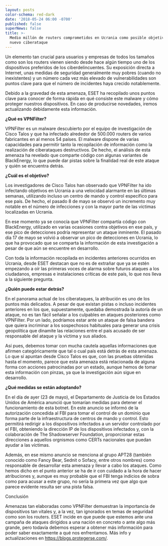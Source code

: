 ```yaml
---
layout: posts
color-schema: red-dark
date: '2018-05-24 06:00 -0700'
published: false
superNews: false
title: >-
  Medio millón de routers comprometidos en Ucrania como posible objetivo de un
  nuevo ciberataque
---
```

Un elemento tan crucial para usuarios y empresas de todos los tamaños como son los routers vienen siendo desde hace algún tiempo uno de los dispositivos preferidos de los ciberdelincuentes. Su exposición directa a Internet, unas medidas de seguridad generalmente muy pobres (cuando no inexistentes) y un número cada vez más elevado de vulnerabilidades son puntos clave para que el número de incidentes haya crecido notablemente.

Debido a la gravedad de esta amenaza, ESET ha recopilado unos puntos clave para conocer de forma rápida en qué consiste este malware y cómo proteger nuestros dispositivos. En caso de producirse novedades, iremos actualizando debidamente esta información.

**¿Qué es VPNFilter?**

VPNFilter es un malware descubierto por el equipo de investigación de Cisco Talos y que ha infectado alrededor de 500.000 routers de varios fabricantes en al menos 54 países. El malware dispone de varias capacidades para permitir tanto la recopilación de información como la realización de ciberataques destructivos.  De hecho, el análisis de esta amenaza ha revelado que comparte código con algunas variantes de BlackEnergy, lo que puede dar pistas sobre la finalidad real de este ataque y quién se encuentra detrás.

**¿Cuál es el objetivo?**

Los investigadores de Cisco Talos han observado que VPNFilter ha ido infectando objetivos en Ucrania a una velocidad alarmante en las últimas semanas, utilizando incluso un centro de mando y control específico para ese país. De hecho, el pasado 8 de mayo se observó un incremento muy notable en el número de infecciones y con la mayor parte de las víctimas localizadas en Ucrania.

En ese momento ya se conocía que VPNFilter compartía código con BlackEnergy, utilizado en varias ocasiones contra objetivos en ese país, y ese pico de detecciones podría representar un ataque inminente. El pasado día 17 de mayo se volvió a observar un pico de detecciones en Ucrania, lo que ha provocado que se comparta la información de esta investigación a pesar de que aún se encuentre en desarrollo.

Con toda la información recopilada en incidentes anteriores ocurridos en Ucrania, desde ESET destacan que no es de extrañar que ya se estén empezando a oír las primeras voces de alarma sobre futuros ataques a los ciudadanos, empresas e instalaciones críticas de este país, lo que nos lleva a la siguiente pregunta.

**¿Quién puede estar detrás?**

En el panorama actual de los ciberataques, la atribución es uno de los puntos más delicados. A pesar de que existan pistas o incluso incidentes anteriores en los que, supuestamente, quedaba demostrada la autoría de un ataque, no es tan fácil señalar a los culpables en ataques posteriores como VPNFilter. Por un lado, podríamos estar ante un ataque de falsa bandera que quiera incriminar a los sospechosos habituales para generar una crisis geopolítica que dinamite las relaciones entre el país acusado de ser responsable del ataque y la víctima y sus aliados.

Así pues, debemos tomar con mucha cautela aquellas informaciones que afirmen categóricamente que tal o cual país está detrás de esta amenaza. Lo que sí apuntan desde Cisco Talos es que, con las pruebas obtenidas hasta el momento, parece que esta amenaza está relacionada de alguna forma con acciones patrocinadas por un estado, aunque hemos de tomar esta información con pinzas, ya que la investigación aún sigue en desarrollo.

**¿Qué medidas se están adoptando?**

En el día de ayer (23 de mayo), el Departamento de Justicia de los Estados Unidos de América anunció que tomarían medidas para detener el funcionamiento de esta botnet. En este anuncio se informó de la autorización concedida al FBI para tomar el control de un dominio que forma parte de la infraestructura de centros de mando y control. Esto permitirá redirigir a los dispositivos infectados a un servidor controlado por el FBI, obteniendo la dirección IP de los dispositivos infectados y, con la colaboración de The Shadowserver Foundation, proporcionar estas direcciones a aquellos orgnismos como CERTs nacionales que puedan ayudar a las víctimas.

Además, en ese mismo anuncio se menciona al grupo APT28 (también conocido como Fancy Bear, Sednit o Sofacy, entre otros nombres) como responsable de desarrollar esta amenaza y llevar a cabo los ataques. Como hemos dicho en el punto anterior se ha de ir con cuidado a la hora de hacer atribuciones y, aunque es muy probable que el FBI tenga indicios de sobra como para acusar a este grupo, no sería la primera vez que algo que parece evidente resulta ser una pista falsa.

Conclusión

Amenazas tan elaboradas como VPNFilter demuestran la importancia de dispositivos tan vitales y, a la vez, tan ignorados en temas de seguridad como son los routers. ESET incide en que puede que estemos ante una campaña de ataques dirigidos a una nación en concreto o ante algo más grande, pero todavía debemos esperar a obtener más información para poder saber exactamente a qué nos enfrentamos.
Más info y actualizaciones en https://blogs.protegerse.com/. 

